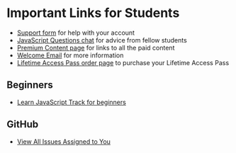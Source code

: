 # Important Links for Students

* [Support form](https://paralleldrive.zendesk.com/hc/en-us/requests/new) for help with your account
* [JavaScript Questions chat](https://gitter.im/learn-javascript-courses/javascript-questions) for advice from fellow students
* [Premium Content page](ericelliottjs.com/premium-content/) for links to all the paid content
* [Welcome Email](http://us4.campaign-archive2.com/?u=55017107e27ee36d150a02c0d&id=264ec6aefd) for more information
* [Lifetime Access Pass order page](https://ericelliottjs.com/product/lifetime-access-pass/) to purchase your Lifetime Access Pass


## Beginners

* [Learn JavaScript Track for beginners](https://medium.com/javascript-scene/learn-javascript-b631a4af11f2)

## GitHub

* [View All Issues Assigned to You](https://github.com/issues/assigned)
